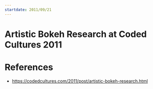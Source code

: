 ```yaml
---
startdate: 2011/09/21
---
```

# Artistic Bokeh Research at Coded Cultures 2011

# References
* https://codedcultures.com/2011/post/artistic-bokeh-research.html
